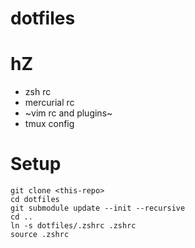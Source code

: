 # dotfiles
# hZ
- zsh rc
- mercurial rc
- ~vim rc and plugins~
- tmux config

# Setup
```cd
git clone <this-repo>
cd dotfiles
git submodule update --init --recursive
cd ..
ln -s dotfiles/.zshrc .zshrc
source .zshrc
```
  
